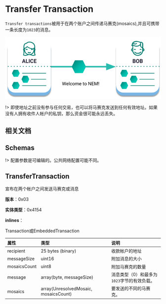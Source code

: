 <h1>Transfer Transaction</h1>

`Transfer transactions`被用于在两个账户之间传递马赛克(mosaics),并且可携带一条长度为`1023`的消息。

![](../images/transfer-transaction.png)

!> 即使地址之前没有参与任何交易，也可以将马赛克发送到任何有效地址。如果没有人拥有收件人帐户的私钥，那么资金很可能永远丢失。

<h2>相关文档</h2>

<h2>Schemas</h2>

!> 配置参数是可编辑的。公共网络配置可能不同。

<h2>TransferTransaction</h2>

宣布在两个帐户之间发送马赛克或消息

**版本**：0x03

**实体类型**：0x4154

**inlines**：

Transaction或EmbeddedTransaction

|属性|类型|说明|
|:---|:---|:---|
|recipient|25 bytes (binary)|收款帐户的地址|
|messageSize|uint16|附加消息的大小|
|mosaicsCount|uint8|附加马赛克的数量|
|message|array(byte, messageSize)|消息类型（0）和最多为`1023`字节的有效负载。|
|mosaics|array(UnresolvedMosaic, mosaicsCount)|要发送的不同的马赛克。|
